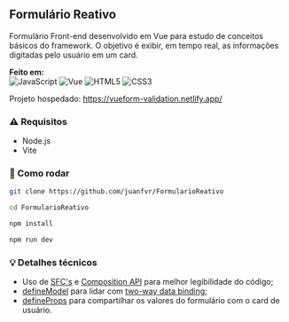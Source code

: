 ## Formulário Reativo

Formulário Front-end desenvolvido em Vue para estudo de
conceitos básicos do framework. O objetivo é exibir, em 
tempo real, as informações digitadas pelo usuário em um card.

**Feito em:** </br>
![JavaScript](https://img.shields.io/badge/javascript-%23323330.svg?style=for-the-badge&logo=javascript&logoColor=%23F7DF1E) ![Vue](https://img.shields.io/badge/Vue.js-35495E?style=for-the-badge&logo=vuedotjs&logoColor=4FC08D) ![HTML5](https://img.shields.io/badge/html5-%23E34F26.svg?style=for-the-badge&logo=html5&logoColor=white) ![CSS3](https://img.shields.io/badge/css3-%231572B6.svg?style=for-the-badge&logo=css3&logoColor=white)

Projeto hospedado: https://vueform-validation.netlify.app/

### ⚠️ Requisitos
- Node.js
- Vite

### 🚀 Como rodar
```bash
git clone https://github.com/juanfvr/FormularioReativo

cd FormularioReativo

npm install

npm run dev
```

### 💡 Detalhes técnicos
- Uso de <ins>SFC's</ins> e <ins>Composition API</ins> para melhor legibilidade do código; <br>
- <ins>defineModel</ins> para lidar com <ins>two-way data binding</ins>;
- <ins>defineProps</ins> para compartilhar os valores do formulário com o card de usuário.
